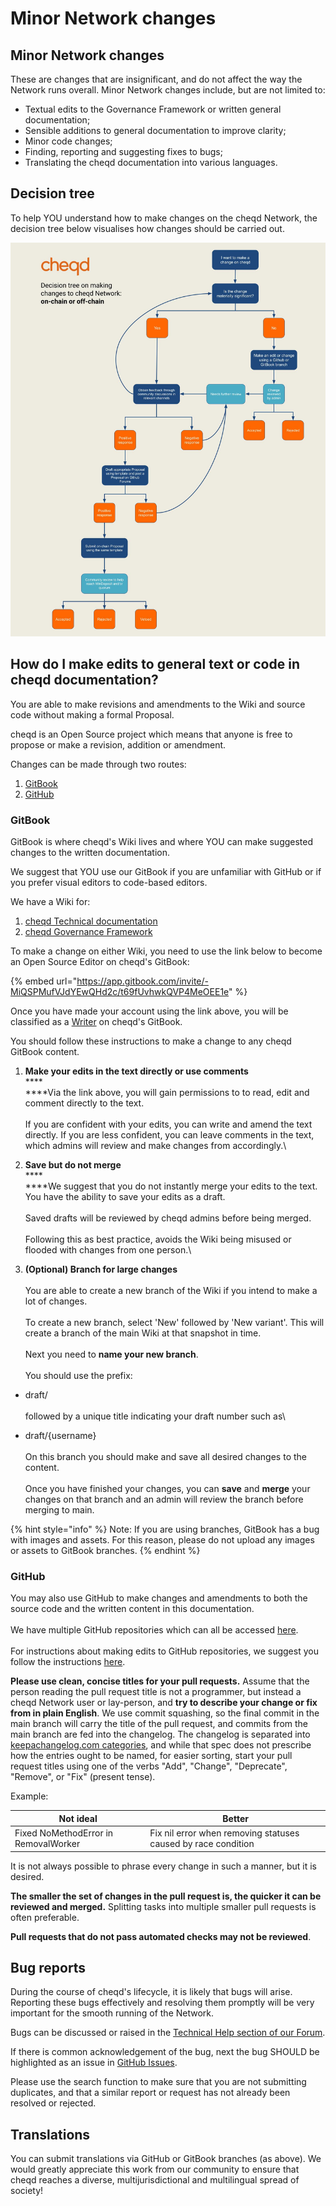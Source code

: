 # Minor Network changes

## **Minor Network changes**

These are changes that are insignificant, and do not affect the way the Network runs overall. Minor Network changes include, but are not limited to:

* Textual edits to the Governance Framework or written general documentation;
* Sensible additions to general documentation to improve clarity;
* Minor code changes;
* Finding, reporting and suggesting fixes to bugs;
* Translating the cheqd documentation into various languages.

## Decision tree

To help YOU understand how to make changes on the cheqd Network, the decision tree below visualises how changes should be carried out.

![Decision tree for Network Governance](<../.gitbook/assets/On-chain vs off-chain decision tree (1).jpg>)

## How do I make edits to general text or code in cheqd documentation?

You are able to make revisions and amendments to the Wiki and source code without making a formal Proposal.

cheqd is an Open Source project which means that anyone is free to propose or make a revision, addition or amendment.

Changes can be made through two routes:

1. [GitBook](https://docs.cheqd.io/governance/)
2. [GitHub](https://github.com/cheqd)

### GitBook

GitBook is where cheqd's Wiki lives and where YOU can make suggested changes to the written documentation.

We suggest that YOU use our GitBook if you are unfamiliar with GitHub or if you prefer visual editors to code-based editors.

We have a Wiki for:

1. [cheqd Technical documentation](https://docs.cheqd.io/node/)
2. [cheqd Governance Framework](https://docs.cheqd.io/governance/)

To make a change on either Wiki, you need to use the link below to become an Open Source Editor on cheqd's GitBook:

{% embed url="https://app.gitbook.com/invite/-MiQSPMufVJdYEwQHd2c/t69fUvhwkQVP4MeOEE1e" %}

Once you have made your account using the link above, you will be classified as a [Writer](https://docs.gitbook.com/collaboration/team-management/setting-up-permissions) on cheqd's GitBook.

You should follow these instructions to make a change to any cheqd GitBook content.

1. **Make your edits in the text directly or use comments**\
   ****\
   ****Via the link above, you will gain permissions to to read, edit and comment directly to the text.\
   \
   If you are confident with your edits, you can write and amend the text directly. If you are less confident, you can leave comments in the text, which admins will review and make changes from accordingly.\

2. **Save but do not merge**\
   ****\
   ****We suggest that you do not instantly merge your edits to the text. You have the ability to save your edits as a draft. \
   \
   Saved drafts will be reviewed by cheqd admins before being merged. \
   \
   Following this as best practice, avoids the Wiki being misused or flooded with changes from one person.\

3. **(Optional) Branch for large changes**\
   \
   You are able to create a new branch of the Wiki if you intend to make a lot of changes.\
   \
   To create a new branch, select 'New' followed by 'New variant'. This will create a branch of the main Wiki at that snapshot in time.\
   \
   Next you need to **name your new branch**.\
   \
   You should use the prefix:

* draft/\
  \
  followed by a unique title indicating your draft number such as\

* draft/{username}\
  \
  On this branch you should make and save all desired changes to the content.\
  \
  Once you have finished your changes, you can **save** and **merge** your changes on that branch and an admin will review the branch before merging to main.

{% hint style="info" %}
Note: If you are using branches, GitBook has a bug with images and assets. For this reason, please do not upload any images or assets to GitBook branches. 
{% endhint %}

### GitHub

You may also use GitHub to make changes and amendments to both the source code and the written content in this documentation.\
\
We have multiple GitHub repositories which can all be accessed [here](https://github.com/cheqd).\
\
For instructions about making edits to GitHub repositories, we suggest you follow the instructions [here](https://docs.github.com/en/repositories/working-with-files/managing-files/editing-files). 

**Please use clean, concise titles for your pull requests.** Assume that the person reading the pull request title is not a programmer, but instead a cheqd Network user or lay-person, and **try to describe your change or fix from in plain English**. We use commit squashing, so the final commit in the main branch will carry the title of the pull request, and commits from the main branch are fed into the changelog. The changelog is separated into [keepachangelog.com categories](https://keepachangelog.com/en/1.0.0/), and while that spec does not prescribe how the entries ought to be named, for easier sorting, start your pull request titles using one of the verbs "Add", "Change", "Deprecate", "Remove", or "Fix" (present tense).

Example:

| Not ideal                            | Better                                                        |
| ------------------------------------ | ------------------------------------------------------------- |
| Fixed NoMethodError in RemovalWorker | Fix nil error when removing statuses caused by race condition |

It is not always possible to phrase every change in such a manner, but it is desired.

**The smaller the set of changes in the pull request is, the quicker it can be reviewed and merged.** Splitting tasks into multiple smaller pull requests is often preferable.

**Pull requests that do not pass automated checks may not be reviewed**.

## Bug reports

During the course of cheqd's lifecycle, it is likely that bugs will arise. Reporting these bugs effectively and resolving them promptly will be very important for the smooth running of the Network.

Bugs can be discussed or raised in the [Technical Help section of our Forum](https://github.com/cheqd/cheqd-node/discussions/categories/technical-help).

If there is common acknowledgement of the bug, next the bug SHOULD be highlighted as an issue in [GitHub Issues](https://github.com/cheqd/cheqd-node/issues).

Please use the search function to make sure that you are not submitting duplicates, and that a similar report or request has not already been resolved or rejected.

## Translations

You can submit translations via GitHub or GitBook branches (as above). We would greatly appreciate this work from our community to ensure that cheqd reaches a diverse, multijurisdictional and multilingual spread of society!
